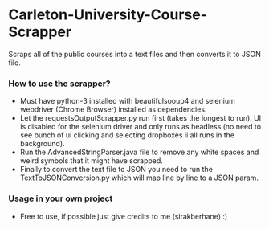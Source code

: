 # Carleton-University-Course-Scrapper
Scraps all of the public courses into a text files and then converts it to JSON file.

### How to use the scrapper?
* Must have python-3 installed with beautifulsooup4 and selenium webdriver (Chrome Browser) installed as dependencies.
* Let the requestsOutputScrapper.py run first (takes the longest to run). UI is disabled for the selenium driver and only runs as headless (no need to see bunch of ui clicking and selecting dropboxes ii all runs in the background).
* Run the AdvancedStringParser.java file to remove any white spaces and weird symbols that it might have scrapped.
* Finally to convert the text file to JSON you need to run the TextToJSONConversion.py which will map line by line to a JSON param.

### Usage in your own project
* Free to use, if possible just give credits to me (sirakberhane) :) 
